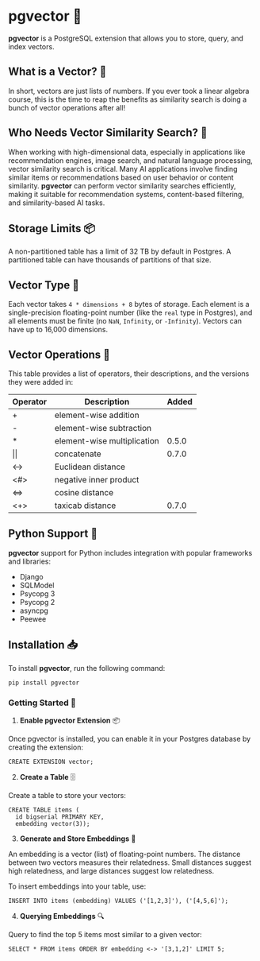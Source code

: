 # pgvector 🚀

**pgvector** is a PostgreSQL extension that allows you to store, query, and index vectors.

## What is a Vector? 🤔

In short, vectors are just lists of numbers. If you ever took a linear algebra course, this is the time to reap the benefits as similarity search is doing a bunch of vector operations after all!

## Who Needs Vector Similarity Search? 🧐

When working with high-dimensional data, especially in applications like recommendation engines, image search, and natural language processing, vector similarity search is critical. Many AI applications involve finding similar items or recommendations based on user behavior or content similarity. **pgvector** can perform vector similarity searches efficiently, making it suitable for recommendation systems, content-based filtering, and similarity-based AI tasks.

## Storage Limits 📦

A non-partitioned table has a limit of 32 TB by default in Postgres. A partitioned table can have thousands of partitions of that size.

## Vector Type 🧮

Each vector takes `4 * dimensions + 8` bytes of storage. Each element is a single-precision floating-point number (like the `real` type in Postgres), and all elements must be finite (no `NaN`, `Infinity`, or `-Infinity`). Vectors can have up to 16,000 dimensions.

## Vector Operations 🔧

This table provides a list of operators, their descriptions, and the versions they were added in:

<table>
  <thead>
    <tr>
      <th>Operator</th>
      <th>Description</th>
      <th>Added</th>
    </tr>
  </thead>
  <tbody>
    <tr>
      <td>+</td>
      <td>element-wise addition</td>
      <td></td>
    </tr>
    <tr>
      <td>-</td>
      <td>element-wise subtraction</td>
      <td></td>
    </tr>
    <tr>
      <td>*</td>
      <td>element-wise multiplication</td>
      <td>0.5.0</td>
    </tr>
    <tr>
      <td>||</td>
      <td>concatenate</td>
      <td>0.7.0</td>
    </tr>
    <tr>
      <td>&lt;-&gt;</td>
      <td>Euclidean distance</td>
      <td></td>
    </tr>
    <tr>
      <td>&lt;#&gt;</td>
      <td>negative inner product</td>
      <td></td>
    </tr>
    <tr>
      <td>&lt;=&gt;</td>
      <td>cosine distance</td>
      <td></td>
    </tr>
    <tr>
      <td>&lt;+&gt;</td>
      <td>taxicab distance</td>
      <td>0.7.0</td>
    </tr>
  </tbody>
</table>


## Python Support 🐍

**pgvector** support for Python includes integration with popular frameworks and libraries:
- Django
- SQLModel
- Psycopg 3
- Psycopg 2
- asyncpg
- Peewee

## Installation 📥

To install **pgvector**, run the following command:

```
pip install pgvector
```

### Getting Started 🚀

1. **Enable pgvector Extension** 📦

Once pgvector is installed, you can enable it in your Postgres database by creating the extension:

   ```
   CREATE EXTENSION vector;
   ```

2. **Create a Table** 🗄️

Create a table to store your vectors:

```
CREATE TABLE items (
  id bigserial PRIMARY KEY,
  embedding vector(3));
```


3. **Generate and Store Embeddings** 🧬

An embedding is a vector (list) of floating-point numbers. The distance between two vectors measures their relatedness. Small distances suggest high relatedness, and large distances suggest low relatedness.

To insert embeddings into your table, use:
```
INSERT INTO items (embedding) VALUES ('[1,2,3]'), ('[4,5,6]');
```

4. **Querying Embeddings** 🔍

Query to find the top 5 items most similar to a given vector:

```
SELECT * FROM items ORDER BY embedding <-> '[3,1,2]' LIMIT 5;
```






